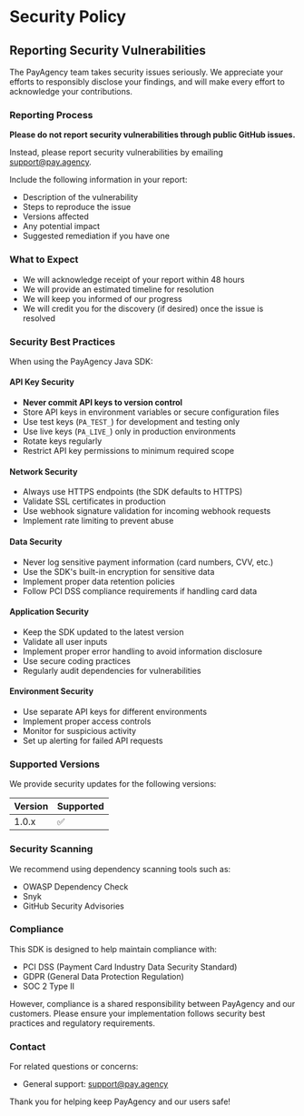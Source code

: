 # Security Policy

## Reporting Security Vulnerabilities

The PayAgency team takes security issues seriously. We appreciate your efforts to responsibly disclose your findings, and will make every effort to acknowledge your contributions.

### Reporting Process

**Please do not report security vulnerabilities through public GitHub issues.**

Instead, please report security vulnerabilities by emailing support@pay.agency.

Include the following information in your report:

- Description of the vulnerability
- Steps to reproduce the issue
- Versions affected
- Any potential impact
- Suggested remediation if you have one

### What to Expect

- We will acknowledge receipt of your report within 48 hours
- We will provide an estimated timeline for resolution
- We will keep you informed of our progress
- We will credit you for the discovery (if desired) once the issue is resolved

### Security Best Practices

When using the PayAgency Java SDK:

#### API Key Security

- **Never commit API keys to version control**
- Store API keys in environment variables or secure configuration files
- Use test keys (`PA_TEST_`) for development and testing only
- Use live keys (`PA_LIVE_`) only in production environments
- Rotate keys regularly
- Restrict API key permissions to minimum required scope

#### Network Security

- Always use HTTPS endpoints (the SDK defaults to HTTPS)
- Validate SSL certificates in production
- Use webhook signature validation for incoming webhook requests
- Implement rate limiting to prevent abuse

#### Data Security

- Never log sensitive payment information (card numbers, CVV, etc.)
- Use the SDK's built-in encryption for sensitive data
- Implement proper data retention policies
- Follow PCI DSS compliance requirements if handling card data

#### Application Security

- Keep the SDK updated to the latest version
- Validate all user inputs
- Implement proper error handling to avoid information disclosure
- Use secure coding practices
- Regularly audit dependencies for vulnerabilities

#### Environment Security

- Use separate API keys for different environments
- Implement proper access controls
- Monitor for suspicious activity
- Set up alerting for failed API requests

### Supported Versions

We provide security updates for the following versions:

| Version | Supported          |
| ------- | ------------------ |
| 1.0.x   | :white_check_mark: |

### Security Scanning

We recommend using dependency scanning tools such as:

- OWASP Dependency Check
- Snyk
- GitHub Security Advisories

### Compliance

This SDK is designed to help maintain compliance with:

- PCI DSS (Payment Card Industry Data Security Standard)
- GDPR (General Data Protection Regulation)
- SOC 2 Type II

However, compliance is a shared responsibility between PayAgency and our customers. Please ensure your implementation follows security best practices and regulatory requirements.

### Contact

For related questions or concerns:

- General support: support@pay.agency

Thank you for helping keep PayAgency and our users safe!
